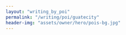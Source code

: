 ```yaml
---
layout: "writing_by_poi"
permalink: "/writing/poi/guatecity"
header-img: "assets/owner/hero/pois-bg.jpg"
---
```

